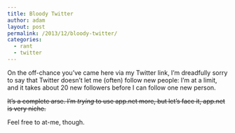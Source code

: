 ```yaml
---
title: Bloody Twitter
author: adam
layout: post
permalink: /2013/12/bloody-twitter/
categories:
  - rant
  - twitter
---
```

On the off-chance you&#8217;ve came here via my Twitter link, I&#8217;m dreadfully sorry to say that Twitter doesn&#8217;t let me (often) follow new people: I&#8217;m at a limit, and it takes about 20 new followers before I can follow one new person.

~~It&#8217;s a complete arse. I&#8217;m *trying* to use app.net more, but let&#8217;s face it, app.net is very niche.~~

Feel free to at-me, though.
